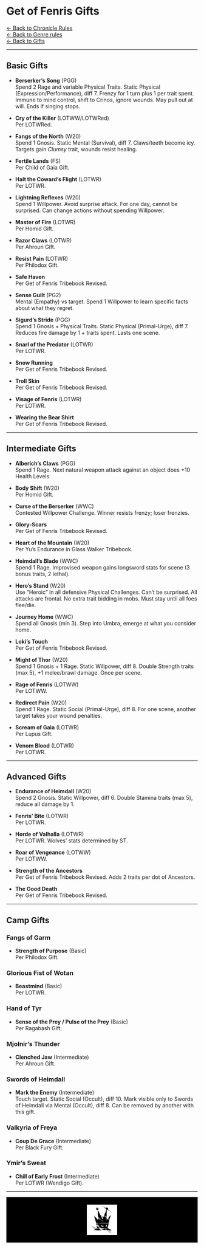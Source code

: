 #  Get of Fenris Gifts

[← Back to Chronicle Rules](../../README.md)  
[← Back to Genre rules](../README.md)  
[← Back to Gifts](./README.md)

-----

## Basic Gifts

- **Berserker’s Song** (PGG)  
  Spend 2 Rage and variable Physical Traits. Static Physical (Expression/Performance), diff 7. Frenzy for 1 turn plus 1 per trait spent. Immune to mind control, shift to Crinos, ignore wounds. May pull out at will. Ends if singing stops.

- **Cry of the Killer** (LOTWW/LOTWRed)  
  Per LOTWRed.

- **Fangs of the North** (W20)  
  Spend 1 Gnosis. Static Mental (Survival), diff 7. Claws/teeth become icy. Targets gain *Clumsy* trait, wounds resist healing.

- **Fertile Lands** (FS)  
  Per Child of Gaia Gift.

- **Halt the Coward’s Flight** (LOTWR)  
  Per LOTWR.

- **Lightning Reflexes** (W20)  
  Spend 1 Willpower. Avoid surprise attack. For one day, cannot be surprised. Can change actions without spending Willpower.

- **Master of Fire** (LOTWR)  
  Per Homid Gift.

- **Razor Claws** (LOTWR)  
  Per Ahroun Gift.

- **Resist Pain** (LOTWR)  
  Per Philodox Gift.

- **Safe Haven**  
  Per Get of Fenris Tribebook Revised.

- **Sense Guilt** (PG2)  
  Mental (Empathy) vs target. Spend 1 Willpower to learn specific facts about what they regret.

- **Sigurd’s Stride** (PGG)  
  Spend 1 Gnosis + Physical Traits. Static Physical (Primal-Urge), diff 7. Reduces fire damage by 1 + traits spent. Lasts one scene.

- **Snarl of the Predator** (LOTWR)  
  Per LOTWR.

- **Snow Running**  
  Per Get of Fenris Tribebook Revised.

- **Troll Skin**  
  Per Get of Fenris Tribebook Revised.

- **Visage of Fenris** (LOTWR)  
  Per LOTWR.

- **Wearing the Bear Shirt**  
  Per Get of Fenris Tribebook Revised.

---

## Intermediate Gifts

- **Alberich’s Claws** (PGG)  
  Spend 1 Rage. Next natural weapon attack against an object does +10 Health Levels.

- **Body Shift** (W20)  
  Per Homid Gift.

- **Curse of the Berserker** (WWC)  
  Contested Willpower Challenge. Winner resists frenzy; loser frenzies.

- **Glory-Scars**  
  Per Get of Fenris Tribebook Revised.

- **Heart of the Mountain** (W20)  
  Per Yu’s Endurance in Glass Walker Tribebook.

- **Heimdall’s Blade** (WWC)  
  Spend 1 Rage. Improvised weapon gains longsword stats for scene (3 bonus traits, 2 lethal).

- **Hero’s Stand** (W20)  
  Use “Heroic” in all defensive Physical Challenges. Can’t be surprised. All attacks are frontal. No extra trait bidding in mobs. Must stay until all foes flee/die.

- **Journey Home** (WWC)  
  Spend all Gnosis (min 3). Step into Umbra, emerge at what you consider home.

- **Loki’s Touch**  
  Per Get of Fenris Tribebook Revised.

- **Might of Thor** (W20)  
  Spend 1 Gnosis + 1 Rage. Static Willpower, diff 8. Double Strength traits (max 5), +1 melee/brawl damage. Once per scene.

- **Rage of Fenris** (LOTWW)  
  Per LOTWW.

- **Redirect Pain** (W20)  
  Spend 1 Rage. Static Social (Primal-Urge), diff 8. For one scene, another target takes your wound penalties.

- **Scream of Gaia** (LOTWR)  
  Per Lupus Gift.

- **Venom Blood** (LOTWR)  
  Per LOTWR.

---

## Advanced Gifts

- **Endurance of Heimdall** (W20)  
  Spend 2 Gnosis. Static Willpower, diff 6. Double Stamina traits (max 5), reduce all damage by 1.

- **Fenris’ Bite** (LOTWR)  
  Per LOTWR.

- **Horde of Valhalla** (LOTWR)  
  Per LOTWR. Wolves’ stats determined by ST.

- **Roar of Vengeance** (LOTWW)  
  Per LOTWW.

- **Strength of the Ancestors**  
  Per Get of Fenris Tribebook Revised. Adds 2 traits per dot of Ancestors.

- **The Good Death**  
  Per Get of Fenris Tribebook Revised.

---

## Camp Gifts

### Fangs of Garm

- **Strength of Purpose** (Basic)  
  Per Philodox Gift.

### Glorious Fist of Wotan

- **Beastmind** (Basic)  
  Per LOTWR.

### Hand of Tyr

- **Sense of the Prey / Pulse of the Prey** (Basic)  
  Per Ragabash Gift.

### Mjolnir’s Thunder

- **Clenched Jaw** (Intermediate)  
  Per Ahroun Gift.

### Swords of Heimdall

- **Mark the Enemy** (Intermediate)  
  Touch target. Static Social (Occult), diff 10. Mark visible only to Swords of Heimdall via Mental (Occult), diff 8. Can be removed by another with this gift.

### Valkyria of Freya

- **Coup De Grace** (Intermediate)  
  Per Black Fury Gift.

### Ymir’s Sweat

- **Chill of Early Frost** (Intermediate)  
  Per LOTWR (Wendigo Gift).

-----
<p align="center" style="background-color: #000; padding: 20px;">
  <img src="https://raw.githubusercontent.com/mckn-larp/.github/main/profile/05-queen-glow.png" alt="Knoxville Crown Footer" width="80" style="margin: 0 20px; vertical-align: middle;" />
</p>
